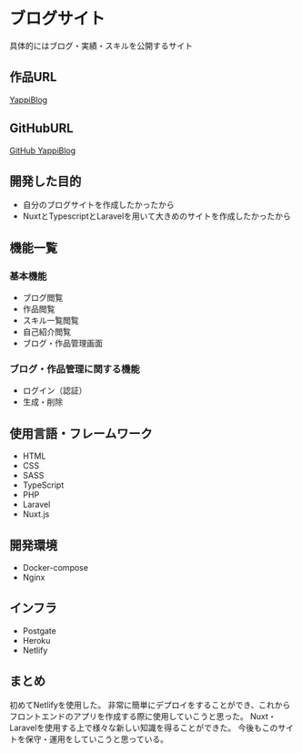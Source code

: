 # ブログサイト
具体的にはブログ・実績・スキルを公開するサイト
## 作品URL
[YappiBlog](https://stupefied-ramanujan-ce7604.netlify.app)
## GitHubURL
[GitHub YappiBlog](https://github.com/YahiroRyo/blog)
## 開発した目的
- 自分のブログサイトを作成したかったから
- NuxtとTypescriptとLaravelを用いて大きめのサイトを作成したかったから
## 機能一覧
### 基本機能
- ブログ閲覧
- 作品閲覧
- スキル一覧閲覧
- 自己紹介閲覧
- ブログ・作品管理画面
### ブログ・作品管理に関する機能
- ログイン（認証）
- 生成・削除
## 使用言語・フレームワーク
- HTML
- CSS
- SASS
- TypeScript
- PHP
- Laravel
- Nuxt.js
## 開発環境
- Docker-compose
- Nginx
## インフラ
- Postgate
- Heroku
- Netlify
## まとめ
初めてNetlifyを使用した。
非常に簡単にデプロイをすることができ、これからフロントエンドのアプリを作成する際に使用していこうと思った。
Nuxt・Laravelを使用する上で様々な新しい知識を得ることができた。
今後もこのサイトを保守・運用をしていこうと思っている。
